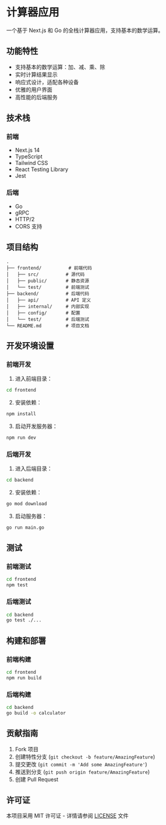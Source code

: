 # 计算器应用

一个基于 Next.js 和 Go 的全栈计算器应用，支持基本的数学运算。

## 功能特性

- 支持基本的数学运算：加、减、乘、除
- 实时计算结果显示
- 响应式设计，适配各种设备
- 优雅的用户界面
- 高性能的后端服务

## 技术栈

### 前端
- Next.js 14
- TypeScript
- Tailwind CSS
- React Testing Library
- Jest

### 后端
- Go
- gRPC
- HTTP/2
- CORS 支持

## 项目结构

```
.
├── frontend/          # 前端代码
│   ├── src/          # 源代码
│   ├── public/       # 静态资源
│   └── test/         # 前端测试
├── backend/          # 后端代码
│   ├── api/          # API 定义
│   ├── internal/     # 内部实现
│   ├── config/       # 配置
│   └── test/         # 后端测试
└── README.md         # 项目文档
```

## 开发环境设置

### 前端开发

1. 进入前端目录：
```bash
cd frontend
```

2. 安装依赖：
```bash
npm install
```

3. 启动开发服务器：
```bash
npm run dev
```

### 后端开发

1. 进入后端目录：
```bash
cd backend
```

2. 安装依赖：
```bash
go mod download
```

3. 启动服务器：
```bash
go run main.go
```

## 测试

### 前端测试
```bash
cd frontend
npm test
```

### 后端测试
```bash
cd backend
go test ./...
```

## 构建和部署

### 前端构建
```bash
cd frontend
npm run build
```

### 后端构建
```bash
cd backend
go build -o calculator
```

## 贡献指南

1. Fork 项目
2. 创建特性分支 (`git checkout -b feature/AmazingFeature`)
3. 提交更改 (`git commit -m 'Add some AmazingFeature'`)
4. 推送到分支 (`git push origin feature/AmazingFeature`)
5. 创建 Pull Request

## 许可证

本项目采用 MIT 许可证 - 详情请参阅 [LICENSE](LICENSE) 文件 
